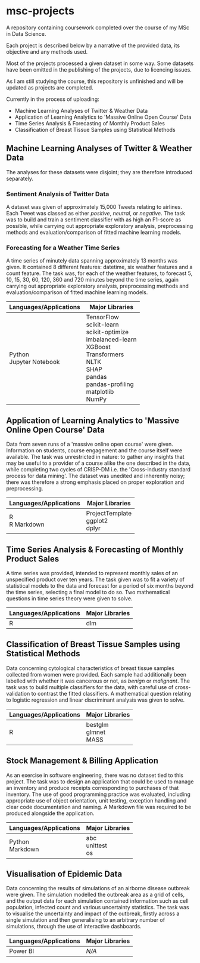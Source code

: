 # msc-projects
A repository containing coursework completed over the course of my MSc in Data Science.

Each project is described below by a narrative of the provided data, its objective and any methods used.

Most of the projects processed a given dataset in some way. Some datasets have been omitted in the publishing of the projects, due to licencing issues.

As I am still studying the course, this repository is unfinished and will be updated as projects are completed.

Currently in the process of uploading:
- Machine Learning Analyses of Twitter & Weather Data
- Application of Learning Analytics to 'Massive Online Open Course' Data
- Time Series Analysis & Forecasting of Monthly Product Sales
- Classification of Breast Tissue Samples using Statistical Methods

## Machine Learning Analyses of Twitter & Weather Data

The analyses for these datasets were disjoint; they are therefore introduced separately.

### Sentiment Analysis of Twitter Data

A dataset was given of approximately 15,000 Tweets relating to airlines. Each Tweet was classed as either _positive_, _neutral_, or _negative_. The task was to build and train a sentiment classifier with as high an F1-score as possible, while carrying out appropriate exploratory analysis, preprocessing methods and evaluation/comparison of fitted machine learning models.

### Forecasting for a Weather Time Series

A time series of minutely data spanning approximately 13 months was given. It contained 8 different features: datetime, six weather features and a count feature. The task was, for each of the weather features, to forecast 5, 10, 15, 30, 60, 120, 360 and 720 minutes beyond the time series, again carrying out appropriate exploratory analysis, preprocessing methods and evaluation/comparison of fitted machine learning models.
  
| **Languages/Applications**   | **Major Libraries**                                                                                                                                                                     |
|------------------------------|-----------------------------------------------------------------------------------------------------------------------------------------------------------------------------------------|
| Python<br/>Jupyter Notebook  | TensorFlow<br/> scikit-learn<br/> scikit-optimize<br/> imbalanced-learn<br/> XGBoost<br/> Transformers<br/> NLTK<br/> SHAP<br/> pandas<br/> pandas-profiling<br/> matplotlib<br/> NumPy |
  
## Application of Learning Analytics to 'Massive Online Open Course' Data

Data from seven runs of a 'massive online open course' were given. Information on students, course engagement and the course itself were available. The task was unrestricted in nature: to gather any insights that may be useful to a provider of a course alike the one described in the data, while completing two cycles of CRISP-DM i.e. the 'Cross-industry standard process for data mining'. The dataset was unedited and inherently noisy; there was therefore a strong emphasis placed on proper exploration and preprocessing.

| **Languages/Applications**   | **Major Libraries**                                     |
|------------------------------|---------------------------------------------------------|
| R<br/>R Markdown            | ProjectTemplate<br/> ggplot2<br/> dplyr |

## Time Series Analysis & Forecasting of Monthly Product Sales

A time series was provided, intended to represent monthly sales of an unspecified product over ten years. The task given was to fit a variety of statistical models to the data and forecast for a period of six months beyond the time series, selecting a final model to do so. Two mathematical questions in time series theory were given to solve.

| **Languages/Applications**   | **Major Libraries** |
|------------------------------|---------------------|
| R                            | dlm                 |

## Classification of Breast Tissue Samples using Statistical Methods

Data concerning cytological characteristics of breast tissue samples collected from women were provided. Each sample had additionally been labelled with whether it was cancerous or not, as _benign_ or _malignant_. The task was to build multiple classifiers for the data, with careful use of cross-validation to contrast the fitted classifiers. A mathematical question relating to logistic regression and linear discriminant analysis was given to solve.

| **Languages/Applications** | **Major Libraries**                |
|----------------------------|------------------------------------|
| R                          | bestglm<br/> glmnet<br/> MASS<br/> |

## Stock Management & Billing Application

As an exercise in software engineering, there was no dataset tied to this project. The task was to design an application that could be used to manage an inventory and produce receipts corresponding to purchases of that inventory. The use of good programming practice was evaluated, including appropriate use of object orientation, unit testing, exception handling and clear code documentation and naming. A Markdown file was required to be produced alongside the application.

| **Languages/Applications** | **Major Libraries**       |
|----------------------------|---------------------------|
| Python<br/> Markdown       | abc<br/> unittest<br/> os |

## Visualisation of Epidemic Data

Data concerning the results of simulations of an airborne disease outbreak were given. The simulation modelled the outbreak area as a grid of cells, and the output data for each simulation contained information such as cell population, infected count and various uncertainty statistics. The task was to visualise the uncertainty and impact of the outbreak, firstly across a single simulation and then generalising to an arbitrary number of simulations, through the use of interactive dashboards.

| **Languages/Applications** | **Major Libraries** |
|----------------------------|---------------------|
| Power BI                   | _N/A_              |
